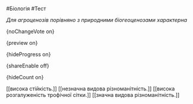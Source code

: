 #Біологія #Тест

*Для агроценозів порівняно з природними біогеоценозами характерна*

{noChangeVote on}

{preview on}

{hideProgress on}

{shareEnable off}

{hideCount on}

[[висока стійкість.]]
[[незначна видова різноманітність.]]
[[висока розгалуженість трофічної сітки.]]
[[значна видова різноманітність.]]
